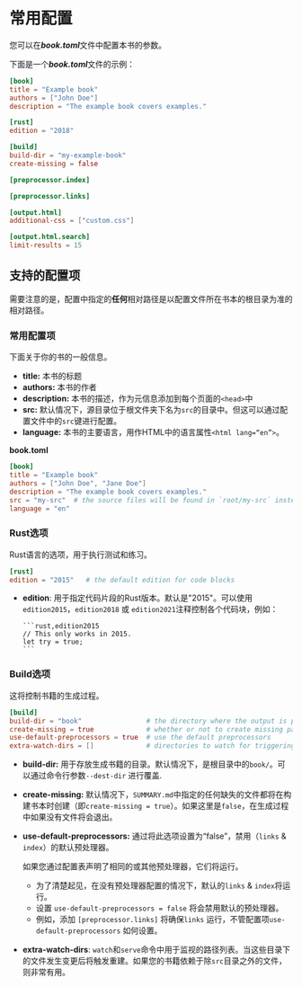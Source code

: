 # 常用配置

您可以在***book.toml***文件中配置本书的参数。

下面是一个***book.toml***文件的示例：

```toml
[book]
title = "Example book"
authors = ["John Doe"]
description = "The example book covers examples."

[rust]
edition = "2018"

[build]
build-dir = "my-example-book"
create-missing = false

[preprocessor.index]

[preprocessor.links]

[output.html]
additional-css = ["custom.css"]

[output.html.search]
limit-results = 15
```

## 支持的配置项

需要注意的是，配置中指定的**任何**相对路径是以配置文件所在书本的根目录为准的相对路径。

### 常用配置项

下面关于你的书的一般信息。

- **title:** 本书的标题
- **authors:** 本书的作者
- **description:** 本书的描述，作为元信息添加到每个页面的`<head>`中
- **src:** 默认情况下，源目录位于根文件夹下名为`src`的目录中。但这可以通过配置文件中的`src`键进行配置。
- **language:** 本书的主要语言，用作HTML中的语言属性`<html lang=“en”>`。

**book.toml**
```toml
[book]
title = "Example book"
authors = ["John Doe", "Jane Doe"]
description = "The example book covers examples."
src = "my-src"  # the source files will be found in `root/my-src` instead of `root/src`
language = "en"
```

### Rust选项

Rust语言的选项，用于执行测试和练习。

```toml
[rust]
edition = "2015"   # the default edition for code blocks
```

- **edition**: 
  用于指定代码片段的Rust版本。默认是"2015"。可以使用`edition2015`，`edition2018` 或 `edition2021`注释控制各个代码块，例如：

  ~~~text
  ```rust,edition2015
  // This only works in 2015.
  let try = true;
  ```
  ~~~

### Build选项

这将控制书籍的生成过程。

```toml
[build]
build-dir = "book"                # the directory where the output is placed
create-missing = true             # whether or not to create missing pages
use-default-preprocessors = true  # use the default preprocessors
extra-watch-dirs = []             # directories to watch for triggering builds
```

- **build-dir:** 用于存放生成书籍的目录。默认情况下，是根目录中的`book/`。可以通过命令行参数`--dest-dir` 进行覆盖.
- **create-missing:** 默认情况下，`SUMMARY.md`中指定的任何缺失的文件都将在构建书本时创建（即`create-missing = true`）。如果这里是`false`，在生成过程中如果没有文件将会退出。
- **use-default-preprocessors:** 通过将此选项设置为“false”，禁用（`links` & `index`）的默认预处理器。

  如果您通过配置表声明了相同的或其他预处理器，它们将运行。

  - 为了清楚起见，在没有预处理器配置的情况下，默认的`links` & `index`将运行。
  - 设置 `use-default-preprocessors = false` 将会禁用默认的预处理器。
  - 例如，添加 `[preprocessor.links]` 将确保`links` 运行，不管配置项`use-default-preprocessors` 如何设置。
- **extra-watch-dirs**: `watch`和`serve`命令中用于监视的路径列表。当这些目录下的文件发生变更后将触发重建。如果您的书籍依赖于除`src`目录之外的文件，则非常有用。